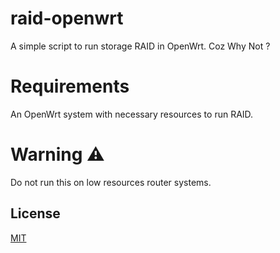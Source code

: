 # raid-openwrt
A simple script to run storage RAID in OpenWrt. Coz Why Not ?
# Requirements
An OpenWrt system with necessary resources to run RAID.
# Warning ⚠️
Do not run this on low resources router systems.
## License

[MIT](https://choosealicense.com/licenses/mit/)

